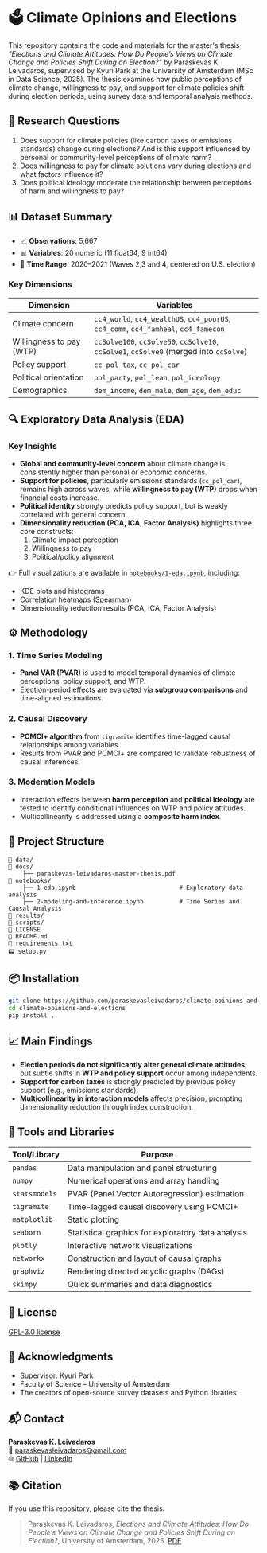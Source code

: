# 🗳️ Climate Opinions and Elections
This repository contains the code and materials for the master's thesis *"Elections and Climate Attitudes: How Do People’s Views on Climate Change and Policies Shift During an Election?"* by Paraskevas K. Leivadaros, supervised by Kyuri Park at the University of Amsterdam (MSc in Data Science, 2025). The thesis examines how public perceptions of climate change, willingness to pay, and support for climate policies shift during election periods, using survey data and temporal analysis methods.

## 📌 Research Questions
1. Does support for climate policies (like carbon taxes or emissions standards) change during elections? And is this support influenced by personal or community-level perceptions of climate harm?
2. Does willingness to pay for climate solutions vary during elections and what factors influence it?
3. Does political ideology moderate the relationship between perceptions of harm and willingness to pay?  

## 📊 Dataset Summary
- 📈 **Observations**: 5,667  
- 📊 **Variables**: 20 numeric (11 float64, 9 int64)
- 📅 **Time Range**: 2020–2021 (Waves 2,3 and 4, centered on U.S. election)

### Key Dimensions
| Dimension                | Variables                                                                              |
|--------------------------|----------------------------------------------------------------------------------------|
| Climate concern          | `cc4_world`, `cc4_wealthUS`, `cc4_poorUS`, `cc4_comm`, `cc4_famheal`, `cc4_famecon`    |
| Willingness to pay (WTP) | `ccSolve100`, `ccSolve50`, `ccSolve10`, `ccSolve1`, `ccSolve0` (merged into `ccSolve`) |
| Policy support           | `cc_pol_tax`, `cc_pol_car`                                                             |
| Political orientation    | `pol_party`, `pol_lean`, `pol_ideology`                                                |
| Demographics             | `dem_income`, `dem_male`, `dem_age`, `dem_educ`                                        |

## 🔍 Exploratory Data Analysis (EDA)
### Key Insights
* **Global and community-level concern** about climate change is consistently higher than personal or economic concerns.
* **Support for policies**, particularly emissions standards (`cc_pol_car`), remains high across waves, while **willingness to pay (WTP)** drops when financial costs increase.
* **Political identity** strongly predicts policy support, but is weakly correlated with general concern.
* **Dimensionality reduction (PCA, ICA, Factor Analysis)** highlights three core constructs:
  1. Climate impact perception
  2. Willingness to pay
  3. Political/policy alignment

👉 Full visualizations are available in [`notebooks/1-eda.ipynb`](notebooks/eda.ipynb), including:
* KDE plots and histograms
* Correlation heatmaps (Spearman)
* Dimensionality reduction results (PCA, ICA, Factor Analysis)

## ⚙️ Methodology
### 1. Time Series Modeling
* **Panel VAR (PVAR)** is used to model temporal dynamics of climate perceptions, policy support, and WTP.
* Election-period effects are evaluated via **subgroup comparisons** and time-aligned estimations.

### 2. Causal Discovery
* **PCMCI+ algorithm** from `tigramite` identifies time-lagged causal relationships among variables.
* Results from PVAR and PCMCI+ are compared to validate robustness of causal inferences.

### 3. Moderation Models
* Interaction effects between **harm perception** and **political ideology** are tested to identify conditional influences on WTP and policy attitudes.
* Multicollinearity is addressed using a **composite harm index**.

## 📁 Project Structure
```
📁 data/
📁 docs/
    ├── paraskevas-leivadaros-master-thesis.pdf
📁 notebooks/
    ├── 1-eda.ipynb                             # Exploratory data analysis
    ├── 2-modeling-and-inference.ipynb          # Time Series and Causal Analysis
📁 results/
📁 scripts/
📜 LICENSE
📄 README.md
📄 requirements.txt
📟 setup.py
```

## 📦 Installation
```bash
git clone https://github.com/paraskevasleivadaros/climate-opinions-and-elections.git
cd climate-opinions-and-elections
pip install .
```

## 📈 Main Findings
* **Election periods do not significantly alter general climate attitudes**, but subtle shifts in **WTP and policy support** occur among independents.
* **Support for carbon taxes** is strongly predicted by previous policy support (e.g., emissions standards).
* **Multicollinearity in interaction models** affects precision, prompting dimensionality reduction through index construction.

## 🧠 Tools and Libraries
| Tool/Library  | Purpose                                            |
| --------------| ---------------------------------------------------|
| `pandas`      | Data manipulation and panel structuring            |
| `numpy`       | Numerical operations and array handling            |
| `statsmodels` | PVAR (Panel Vector Autoregression) estimation      |
| `tigramite`   | Time-lagged causal discovery using PCMCI+          |
| `matplotlib`  | Static plotting                                    |
| `seaborn`     | Statistical graphics for exploratory data analysis |
| `plotly`      | Interactive network visualizations                 |
| `networkx`    | Construction and layout of causal graphs           |
| `graphviz`    | Rendering directed acyclic graphs (DAGs)           |
| `skimpy`      | Quick summaries and data diagnostics               |

## 📜 License
[GPL-3.0 license](/LICENSE)

## 🙏 Acknowledgments
- Supervisor: Kyuri Park  
- Faculty of Science – University of Amsterdam  
- The creators of open-source survey datasets and Python libraries

## 📬 Contact
**Paraskevas K. Leivadaros**  
📧 [paraskevasleivadaros@gmail.com](mailto:paraskevasleivadaros@gmail.com)  
🌐 [GitHub](https://github.com/paraskevasleivadaros) | [LinkedIn](https://linkedin.com/in/paraskevasleivadaros)

## 📚 Citation
If you use this repository, please cite the thesis:
> Paraskevas K. Leivadaros, *Elections and Climate Attitudes: How Do People’s Views on Climate Change and Policies Shift During an Election?*, University of Amsterdam, 2025. [PDF](docs/paraskevas-leivadaros-master-thesis.pdf)